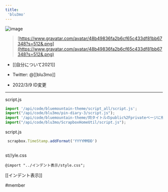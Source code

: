 ```yaml
---
title:
 'blu3mo'
---
```


![image](https://www.gravatar.com/avatar/48b49836fa2b6cf65c433df81bb67348?s=512&.png)
> [https://www.gravatar.com/avatar/48b49836fa2b6cf65c433df81bb67348?s=512&.png](https://www.gravatar.com/avatar/48b49836fa2b6cf65c433df81bb67348?s=512&.png)

- [[自分について2021]]
- Twitter: @[[blu3mo]]

- 2022/3/9 ID変更

---
script.js

```javascript
import '/api/code/bluemountain-theme/script_all/script.js';
import("/api/code/blu3mo/pin-diary-3/script.js");
import '/api/code/bluemountain-theme/同タイトルのpublic%2Fprivateページに飛ぶscript/script.js'
import("/api/code/blu3mo/ScrapboxHomeUtil/script.js");
```


script.js

```javascript
 scrapbox.TimeStamp.addFormat('YYYYMMDD')
 
```


st//yle.css

```
@import "../インデント表示/style.css";
```

[[インデント表示]]

#member
